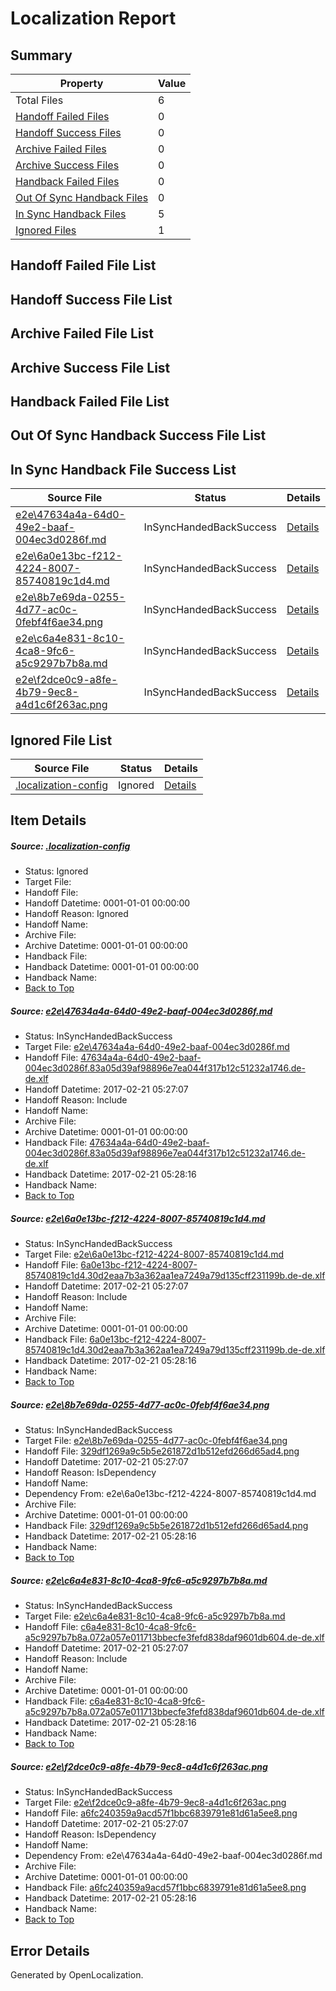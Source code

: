 # <a name='report-top'></a> Localization Report

## Summary
 Property | Value 
 -------- | ----- 
 Total Files | 6
[ Handoff Failed Files ](#handoff-failed-list)| 0
[ Handoff Success Files ](#handoff-success-list)| 0
[ Archive Failed Files ](#archive-failed-list)| 0
[ Archive Success Files ](#archive-success-list)| 0
[ Handback Failed Files ](#handback-failed-list)| 0
[ Out Of Sync Handback Files ](#outofsync-handback-success-list)| 0
[ In Sync Handback Files ](#insync-handback-success-list)| 5
[ Ignored Files ](#ignored-list)| 1

## <a name='handoff-failed-list'></a> Handoff Failed File List

## <a name='handoff-success-list'></a> Handoff Success File List

## <a name='archive-failed-list'></a> Archive Failed File List

## <a name='archive-success-list'></a> Archive Success File List

## <a name='handback-failed-list'></a> Handback Failed File List

## <a name='outofsync-handback-success-list'></a> Out Of Sync Handback Success File List

## <a name='insync-handback-success-list'></a> In Sync Handback File Success List
 Source File | Status | Details 
 ----------- | ------ | ------- 
 [e2e\47634a4a-64d0-49e2-baaf-004ec3d0286f.md](https://github.com/OpenLocalizationTestOrg/ol-test4/blob/8b15d76eb430729c9842899eba9e353f065eb9a6/e2e/47634a4a-64d0-49e2-baaf-004ec3d0286f.md) | InSyncHandedBackSuccess | [Details](#d2cf99af4314c3245fcd4f69efd1a01230b727091)
 [e2e\6a0e13bc-f212-4224-8007-85740819c1d4.md](https://github.com/OpenLocalizationTestOrg/ol-test4/blob/8b15d76eb430729c9842899eba9e353f065eb9a6/e2e/6a0e13bc-f212-4224-8007-85740819c1d4.md) | InSyncHandedBackSuccess | [Details](#f0c6701bd770851f40e764631217bd01c749a99a2)
 [e2e\8b7e69da-0255-4d77-ac0c-0febf4f6ae34.png](https://github.com/OpenLocalizationTestOrg/ol-test4/blob/8b15d76eb430729c9842899eba9e353f065eb9a6/e2e/8b7e69da-0255-4d77-ac0c-0febf4f6ae34.png) | InSyncHandedBackSuccess | [Details](#329df1269a9c5b5e261872d1b512efd266d65ad43)
 [e2e\c6a4e831-8c10-4ca8-9fc6-a5c9297b7b8a.md](https://github.com/OpenLocalizationTestOrg/ol-test4/blob/8b15d76eb430729c9842899eba9e353f065eb9a6/e2e/c6a4e831-8c10-4ca8-9fc6-a5c9297b7b8a.md) | InSyncHandedBackSuccess | [Details](#621a3fb6aa30d0b5ea9c97bee95aacf70a3cb79b4)
 [e2e\f2dce0c9-a8fe-4b79-9ec8-a4d1c6f263ac.png](https://github.com/OpenLocalizationTestOrg/ol-test4/blob/8b15d76eb430729c9842899eba9e353f065eb9a6/e2e/f2dce0c9-a8fe-4b79-9ec8-a4d1c6f263ac.png) | InSyncHandedBackSuccess | [Details](#a6fc240359a9acd57f1bbc6839791e81d61a5ee85)

## <a name='ignored-list'></a> Ignored File List
 Source File | Status | Details 
 ----------- | ------ | ------- 
 [.localization-config](https://github.com/OpenLocalizationTestOrg/ol-test4/blob/8b15d76eb430729c9842899eba9e353f065eb9a6/.localization-config) | Ignored | [Details](#cb0632cf59c1387fc1742bfb9fa3c47f87e2e5c90)

## Item Details
##### <a name='cb0632cf59c1387fc1742bfb9fa3c47f87e2e5c90'></a> Source: [.localization-config](https://github.com/OpenLocalizationTestOrg/ol-test4/blob/8b15d76eb430729c9842899eba9e353f065eb9a6/.localization-config)
* Status: Ignored
* Target File: 
* Handoff File: 
* Handoff Datetime: 0001-01-01 00:00:00
* Handoff Reason: Ignored
* Handoff Name: 
* Archive File: 
* Archive Datetime: 0001-01-01 00:00:00
* Handback File: 
* Handback Datetime: 0001-01-01 00:00:00
* Handback Name: 
* [Back to Top](#report-top)

##### <a name='d2cf99af4314c3245fcd4f69efd1a01230b727091'></a> Source: [e2e\47634a4a-64d0-49e2-baaf-004ec3d0286f.md](https://github.com/OpenLocalizationTestOrg/ol-test4/blob/8b15d76eb430729c9842899eba9e353f065eb9a6/e2e/47634a4a-64d0-49e2-baaf-004ec3d0286f.md)
* Status: InSyncHandedBackSuccess
* Target File: [e2e\47634a4a-64d0-49e2-baaf-004ec3d0286f.md](https://github.com/OpenLocalizationTestOrg/ol-test4-dede/blob/a9e8ad6c80fe4b56122215727dba9595995082ce/e2e/47634a4a-64d0-49e2-baaf-004ec3d0286f.md)
* Handoff File: [47634a4a-64d0-49e2-baaf-004ec3d0286f.83a05d39af98896e7ea044f317b12c51232a1746.de-de.xlf](https://github.com/OpenLocalizationTestOrg/ol-test4-handoff/blob/d2a39388c62650ef55d0a78161921dd0ed1ed4b8/ol-handoff/OpenLocalizationTestOrg/ol-test4-dede/xinjiang/ht/47634a4a-64d0-49e2-baaf-004ec3d0286f.83a05d39af98896e7ea044f317b12c51232a1746.de-de.xlf)
* Handoff Datetime: 2017-02-21 05:27:07
* Handoff Reason: Include
* Handoff Name: 
* Archive File: 
* Archive Datetime: 0001-01-01 00:00:00
* Handback File: [47634a4a-64d0-49e2-baaf-004ec3d0286f.83a05d39af98896e7ea044f317b12c51232a1746.de-de.xlf](https://github.com/OpenLocalizationTestOrg/ol-test4-handback/blob/0c5afea770169e202a882d558c2164e23bfd29c1/ol-handback/OpenLocalizationTestOrg/ol-test4-dede/xinjiang/ht/47634a4a-64d0-49e2-baaf-004ec3d0286f.83a05d39af98896e7ea044f317b12c51232a1746.de-de.xlf)
* Handback Datetime: 2017-02-21 05:28:16
* Handback Name: 
* [Back to Top](#report-top)

##### <a name='f0c6701bd770851f40e764631217bd01c749a99a2'></a> Source: [e2e\6a0e13bc-f212-4224-8007-85740819c1d4.md](https://github.com/OpenLocalizationTestOrg/ol-test4/blob/8b15d76eb430729c9842899eba9e353f065eb9a6/e2e/6a0e13bc-f212-4224-8007-85740819c1d4.md)
* Status: InSyncHandedBackSuccess
* Target File: [e2e\6a0e13bc-f212-4224-8007-85740819c1d4.md](https://github.com/OpenLocalizationTestOrg/ol-test4-dede/blob/a9e8ad6c80fe4b56122215727dba9595995082ce/e2e/6a0e13bc-f212-4224-8007-85740819c1d4.md)
* Handoff File: [6a0e13bc-f212-4224-8007-85740819c1d4.30d2eaa7b3a362aa1ea7249a79d135cff231199b.de-de.xlf](https://github.com/OpenLocalizationTestOrg/ol-test4-handoff/blob/d2a39388c62650ef55d0a78161921dd0ed1ed4b8/ol-handoff/OpenLocalizationTestOrg/ol-test4-dede/xinjiang/ht/6a0e13bc-f212-4224-8007-85740819c1d4.30d2eaa7b3a362aa1ea7249a79d135cff231199b.de-de.xlf)
* Handoff Datetime: 2017-02-21 05:27:07
* Handoff Reason: Include
* Handoff Name: 
* Archive File: 
* Archive Datetime: 0001-01-01 00:00:00
* Handback File: [6a0e13bc-f212-4224-8007-85740819c1d4.30d2eaa7b3a362aa1ea7249a79d135cff231199b.de-de.xlf](https://github.com/OpenLocalizationTestOrg/ol-test4-handback/blob/0c5afea770169e202a882d558c2164e23bfd29c1/ol-handback/OpenLocalizationTestOrg/ol-test4-dede/xinjiang/ht/6a0e13bc-f212-4224-8007-85740819c1d4.30d2eaa7b3a362aa1ea7249a79d135cff231199b.de-de.xlf)
* Handback Datetime: 2017-02-21 05:28:16
* Handback Name: 
* [Back to Top](#report-top)

##### <a name='329df1269a9c5b5e261872d1b512efd266d65ad43'></a> Source: [e2e\8b7e69da-0255-4d77-ac0c-0febf4f6ae34.png](https://github.com/OpenLocalizationTestOrg/ol-test4/blob/8b15d76eb430729c9842899eba9e353f065eb9a6/e2e/8b7e69da-0255-4d77-ac0c-0febf4f6ae34.png)
* Status: InSyncHandedBackSuccess
* Target File: [e2e\8b7e69da-0255-4d77-ac0c-0febf4f6ae34.png](https://github.com/OpenLocalizationTestOrg/ol-test4-dede/blob/a9e8ad6c80fe4b56122215727dba9595995082ce/e2e/8b7e69da-0255-4d77-ac0c-0febf4f6ae34.png)
* Handoff File: [329df1269a9c5b5e261872d1b512efd266d65ad4.png](https://github.com/OpenLocalizationTestOrg/ol-test4-handoff/blob/d2a39388c62650ef55d0a78161921dd0ed1ed4b8/ol-handoff/OpenLocalizationTestOrg/ol-test4-dede/xinjiang/ht/329df1269a9c5b5e261872d1b512efd266d65ad4.png)
* Handoff Datetime: 2017-02-21 05:27:07
* Handoff Reason: IsDependency
* Handoff Name: 
* Dependency From: e2e\6a0e13bc-f212-4224-8007-85740819c1d4.md
* Archive File: 
* Archive Datetime: 0001-01-01 00:00:00
* Handback File: [329df1269a9c5b5e261872d1b512efd266d65ad4.png](https://github.com/OpenLocalizationTestOrg/ol-test4-handback/blob/0c5afea770169e202a882d558c2164e23bfd29c1/ol-handback/OpenLocalizationTestOrg/ol-test4-dede/xinjiang/ht/329df1269a9c5b5e261872d1b512efd266d65ad4.png)
* Handback Datetime: 2017-02-21 05:28:16
* Handback Name: 
* [Back to Top](#report-top)

##### <a name='621a3fb6aa30d0b5ea9c97bee95aacf70a3cb79b4'></a> Source: [e2e\c6a4e831-8c10-4ca8-9fc6-a5c9297b7b8a.md](https://github.com/OpenLocalizationTestOrg/ol-test4/blob/8b15d76eb430729c9842899eba9e353f065eb9a6/e2e/c6a4e831-8c10-4ca8-9fc6-a5c9297b7b8a.md)
* Status: InSyncHandedBackSuccess
* Target File: [e2e\c6a4e831-8c10-4ca8-9fc6-a5c9297b7b8a.md](https://github.com/OpenLocalizationTestOrg/ol-test4-dede/blob/a9e8ad6c80fe4b56122215727dba9595995082ce/e2e/c6a4e831-8c10-4ca8-9fc6-a5c9297b7b8a.md)
* Handoff File: [c6a4e831-8c10-4ca8-9fc6-a5c9297b7b8a.072a057e011713bbecfe3fefd838daf9601db604.de-de.xlf](https://github.com/OpenLocalizationTestOrg/ol-test4-handoff/blob/d2a39388c62650ef55d0a78161921dd0ed1ed4b8/ol-handoff/OpenLocalizationTestOrg/ol-test4-dede/xinjiang/ht/c6a4e831-8c10-4ca8-9fc6-a5c9297b7b8a.072a057e011713bbecfe3fefd838daf9601db604.de-de.xlf)
* Handoff Datetime: 2017-02-21 05:27:07
* Handoff Reason: Include
* Handoff Name: 
* Archive File: 
* Archive Datetime: 0001-01-01 00:00:00
* Handback File: [c6a4e831-8c10-4ca8-9fc6-a5c9297b7b8a.072a057e011713bbecfe3fefd838daf9601db604.de-de.xlf](https://github.com/OpenLocalizationTestOrg/ol-test4-handback/blob/0c5afea770169e202a882d558c2164e23bfd29c1/ol-handback/OpenLocalizationTestOrg/ol-test4-dede/xinjiang/ht/c6a4e831-8c10-4ca8-9fc6-a5c9297b7b8a.072a057e011713bbecfe3fefd838daf9601db604.de-de.xlf)
* Handback Datetime: 2017-02-21 05:28:16
* Handback Name: 
* [Back to Top](#report-top)

##### <a name='a6fc240359a9acd57f1bbc6839791e81d61a5ee85'></a> Source: [e2e\f2dce0c9-a8fe-4b79-9ec8-a4d1c6f263ac.png](https://github.com/OpenLocalizationTestOrg/ol-test4/blob/8b15d76eb430729c9842899eba9e353f065eb9a6/e2e/f2dce0c9-a8fe-4b79-9ec8-a4d1c6f263ac.png)
* Status: InSyncHandedBackSuccess
* Target File: [e2e\f2dce0c9-a8fe-4b79-9ec8-a4d1c6f263ac.png](https://github.com/OpenLocalizationTestOrg/ol-test4-dede/blob/a9e8ad6c80fe4b56122215727dba9595995082ce/e2e/f2dce0c9-a8fe-4b79-9ec8-a4d1c6f263ac.png)
* Handoff File: [a6fc240359a9acd57f1bbc6839791e81d61a5ee8.png](https://github.com/OpenLocalizationTestOrg/ol-test4-handoff/blob/d2a39388c62650ef55d0a78161921dd0ed1ed4b8/ol-handoff/OpenLocalizationTestOrg/ol-test4-dede/xinjiang/ht/a6fc240359a9acd57f1bbc6839791e81d61a5ee8.png)
* Handoff Datetime: 2017-02-21 05:27:07
* Handoff Reason: IsDependency
* Handoff Name: 
* Dependency From: e2e\47634a4a-64d0-49e2-baaf-004ec3d0286f.md
* Archive File: 
* Archive Datetime: 0001-01-01 00:00:00
* Handback File: [a6fc240359a9acd57f1bbc6839791e81d61a5ee8.png](https://github.com/OpenLocalizationTestOrg/ol-test4-handback/blob/0c5afea770169e202a882d558c2164e23bfd29c1/ol-handback/OpenLocalizationTestOrg/ol-test4-dede/xinjiang/ht/a6fc240359a9acd57f1bbc6839791e81d61a5ee8.png)
* Handback Datetime: 2017-02-21 05:28:16
* Handback Name: 
* [Back to Top](#report-top)


## Error Details

Generated by OpenLocalization.
